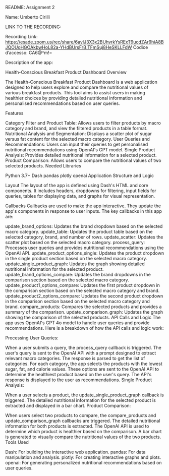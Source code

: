 README: Assignment 2

Name: Umberto Cirilli

LINK TO THE RECORDING:

Recording Link: https://esade.zoom.us/rec/share/6avIJ3X3x2BUhvrkYsRExT9ucdZAr9hiA8BJQOUoHGOAkbwHoL82a-YHdBUrsFrB.TFmSuj8HeSKLLFdW  Codice d’accesso: CA6@^m!=


Description of the app:

Health-Conscious Breakfast Product Dashboard
Overview

The Health-Conscious Breakfast Product Dashboard is a web application designed to help users explore and compare the nutritional values of various breakfast products. This tool aims to assist users in making healthier choices by providing detailed nutritional information and personalised recommendations based on user queries.

Features

Category Filter and Product Table: Allows users to filter products by macro category and brand, and view the filtered products in a table format.
Nutritional Analysis and Segmentation: Displays a scatter plot of sugar versus fat content for the selected macro category.
User Queries and Recommendations: Users can input their queries to get personalised nutritional recommendations using OpenAI's GPT model.
Single Product Analysis: Provides detailed nutritional information for a selected product.
Product Comparison: Allows users to compare the nutritional values of two selected products.
Needed Libraries

Python 3.7+
Dash
pandas
plotly
openai
Application Structure and Logic

Layout
The layout of the app is defined using Dash's HTML and core components. It includes headers, dropdowns for filtering, input fields for queries, tables for displaying data, and graphs for visual representation.

Callbacks
Callbacks are used to make the app interactive. They update the app's components in response to user inputs. The key callbacks in this app are:

update_brand_options: Updates the brand dropdown based on the selected macro category.
update_table: Updates the product table based on the selected category, brand, and number of rows.
update_scatter: Updates the scatter plot based on the selected macro category.
process_query: Processes user queries and provides nutritional recommendations using the OpenAI API.
update_product_options_single: Updates the product dropdown in the single product section based on the selected macro category.
update_single_product_graph: Updates the graph showing detailed nutritional information for the selected product.
update_brand_options_compare: Updates the brand dropdowns in the comparison section based on the selected macro category.
update_product1_options_compare: Updates the first product dropdown in the comparison section based on the selected macro category and brand.
update_product2_options_compare: Updates the second product dropdown in the comparison section based on the selected macro category and brand.
compare_products: Compares the selected products and provides a summary of the comparison.
update_comparison_graph: Updates the graph showing the comparison of the selected products.
API Calls and Logic
The app uses OpenAI's GPT 4o model to handle user queries and provide recommendations. Here is a breakdown of how the API calls and logic work:

Processing User Queries:

When a user submits a query, the process_query callback is triggered.
The user's query is sent to the OpenAI API with a prompt designed to extract relevant macro categories.
The response is parsed to get the list of categories.
For each category, the app selects the products with the lowest sugar, fat, and calorie values.
These options are sent to the OpenAI API to determine the healthiest product based on the user's query.
The API's response is displayed to the user as recommendations.
Single Product Analysis:

When a user selects a product, the update_single_product_graph callback is triggered.
The detailed nutritional information for the selected product is extracted and displayed in a bar chart.
Product Comparison:

When users select two products to compare, the compare_products and update_comparison_graph callbacks are triggered.
The detailed nutritional information for both products is extracted.
The OpenAI API is used to determine which product is healthier based on the comparison.
A bar chart is generated to visually compare the nutritional values of the two products.
Tools Used

Dash: For building the interactive web application.
pandas: For data manipulation and analysis.
plotly: For creating interactive graphs and plots.
openai: For generating personalized nutritional recommendations based on user queries.

